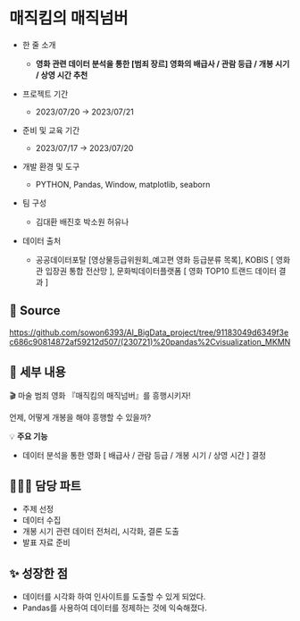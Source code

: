 # 매직킴의 매직넘버

- 한 줄 소개
  - **영화 관련 데이터 분석을 통한 [범죄 장르] 영화의 배급사 / 관람 등급 / 개봉 시기 / 상영 시간 추천**
    
- 프로젝트 기간
  - 2023/07/20 → 2023/07/21
- 준비 및 교육 기간
  - 2023/07/17 → 2023/07/20
- 개발 환경 및 도구
  - PYTHON, Pandas, Window, matplotlib, seaborn
- 팀 구성
  - 김대환 배진호 박소원 허유나
- 데이터 출처
  - 공공데이터포탈 [영상물등급위원회_예고편 영화 등급분류 목록], KOBIS [ 영화관 입장권 통합 전산망 ], 문화빅데이터플랫폼 [ 영화 TOP10 트랜드 데이터 결과 ]

## 🔗 **Source**
https://github.com/sowon6393/AI_BigData_project/tree/91183049d6349f3ec686c90814872af59212d507/(230721)%20pandas%2Cvisualization_MKMN

## 💖 세부 내용

<aside>
🎬 마술 범죄 영화 『매직킴의 매직넘버』를 흥행시키자!

  
언제, 어떻게 개봉을 해야 흥행할 수 있을까?

💡 **주요 기능**
- 데이터 분석을 통한 영화 [ 배급사 / 관람 등급 / 개봉 시기 / 상영 시간 ] 결정


## 👩🏻‍💼 담당 파트

- 주제 선정
- 데이터 수집
- 개봉 시기 관련 데이터 전처리, 시각화, 결론 도출
- 발표 자료 준비

## ✨ 성장한 점

- 데이터를 시각화 하여 인사이트를 도출할 수 있게 되었다.
- Pandas를 사용하여 데이터를 정제하는 것에 익숙해졌다.

